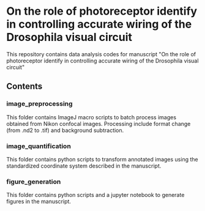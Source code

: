 # On the role of photoreceptor identify in controlling accurate wiring of the Drosophila visual circuit
This repository contains data analysis codes for manuscript "On the role of photoreceptor identify in controlling accurate wiring of the Drosophila visual circuit"

## Contents
### image_preprocessing
This folder contains ImageJ macro scripts to batch process images obtained from Nikon confocal images. Processing include format change (from .nd2 to .tif) and background subtraction.

### image_quantification
This folder contains python scripts to transform annotated images using the standardized coordinate system described in the manuscript.

### figure_generation
This folder contains python scripts and a jupyter notebook to generate figures in the manuscript.
